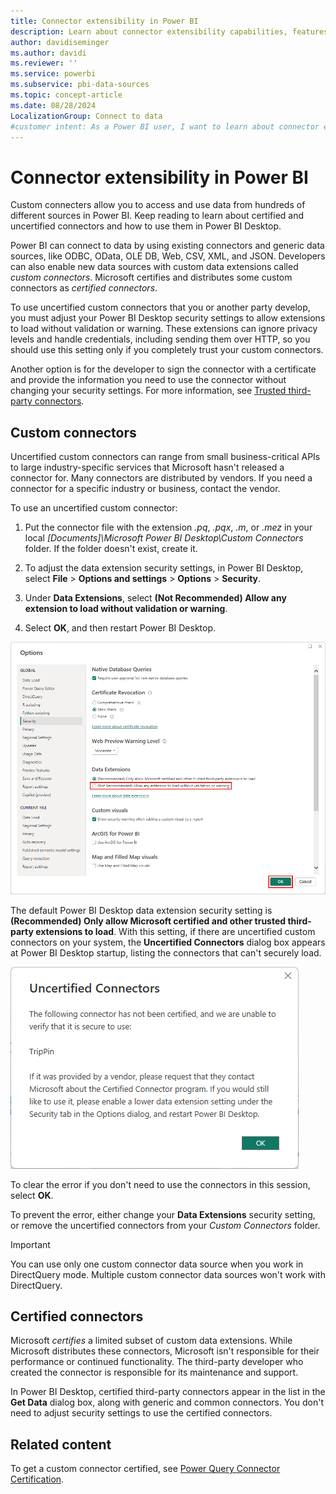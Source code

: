 ```yaml
---
title: Connector extensibility in Power BI
description: Learn about connector extensibility capabilities, features, security settings, and certified connectors.
author: davidiseminger
ms.author: davidi
ms.reviewer: ''
ms.service: powerbi
ms.subservice: pbi-data-sources
ms.topic: concept-article
ms.date: 08/28/2024
LocalizationGroup: Connect to data
#customer intent: As a Power BI user, I want to learn about connector extensibility capabilities, features, security settings, and certification so that I can connect to custom data sources and utilize them in my Power BI reports and dashboards.
---
```


# Connector extensibility in Power BI

Custom connecters allow you to access and use data from hundreds of different sources in Power BI. Keep reading to learn about certified and uncertified connectors and how to use them in Power BI Desktop.

Power BI can connect to data by using existing connectors and generic data sources, like ODBC, OData, OLE DB, Web, CSV, XML, and JSON. Developers can also enable new data sources with custom data extensions called *custom connectors*. Microsoft certifies and distributes some custom connectors as *certified connectors*.

To use uncertified custom connectors that you or another party develop, you must adjust your Power BI Desktop security settings to allow extensions to load without validation or warning. These extensions can ignore privacy levels and handle credentials, including sending them over HTTP, so you should use this setting only if you completely trust your custom connectors.

Another option is for the developer to sign the connector with a certificate and provide the information you need to use the connector without changing your security settings. For more information, see [Trusted third-party connectors](desktop-trusted-third-party-connectors.md).

## Custom connectors

Uncertified custom connectors can range from small business-critical APIs to large industry-specific services that Microsoft hasn't released a connector for. Many connectors are distributed by vendors. If you need a connector for a specific industry or business, contact the vendor.

To use an uncertified custom connector:

1. Put the connector file with the extension *.pq*, *.pqx*, *.m*, or *.mez* in your local *\[Documents]\\Microsoft Power BI Desktop\\Custom Connectors* folder. If the folder doesn't exist, create it.

1. To adjust the data extension security settings, in Power BI Desktop, select **File** > **Options and settings** > **Options** > **Security**.

1. Under **Data Extensions**, select **(Not Recommended) Allow any extension to load without validation or warning**.

1. Select **OK**, and then restart Power BI Desktop. 

![Screenshot that shows allowing non-certified custom connectors in Data Extension Security options.](media/desktop-connector-extensibility/data-extension-security-1.png)

The default Power BI Desktop data extension security setting is **(Recommended) Only allow Microsoft certified and other trusted third-party extensions to load**. With this setting, if there are uncertified custom connectors on your system, the **Uncertified Connectors** dialog box appears at Power BI Desktop startup, listing the connectors that can't securely load.

![Screenshot that shows the Uncertified Connectors dialog box.](media/desktop-connector-extensibility/data-extension-security-2.png)

To clear the error if you don't need to use the connectors in this session, select **OK**.

To prevent the error, either change your **Data Extensions** security setting, or remove the uncertified connectors from your *Custom Connectors* folder.

> [!IMPORTANT]
> You can use only one custom connector data source when you work in DirectQuery mode. Multiple custom connector data sources won't work with DirectQuery.

## Certified connectors

Microsoft *certifies* a limited subset of custom data extensions. While Microsoft distributes these connectors, Microsoft isn't responsible for their performance or continued functionality. The third-party developer who created the connector is responsible for its maintenance and support.

In Power BI Desktop, certified third-party connectors appear in the list in the **Get Data** dialog box, along with generic and common connectors. You don't need to adjust security settings to use the certified connectors.

## Related content

To get a custom connector certified, see [Power Query Connector Certification](/power-query/connectorcertification).
